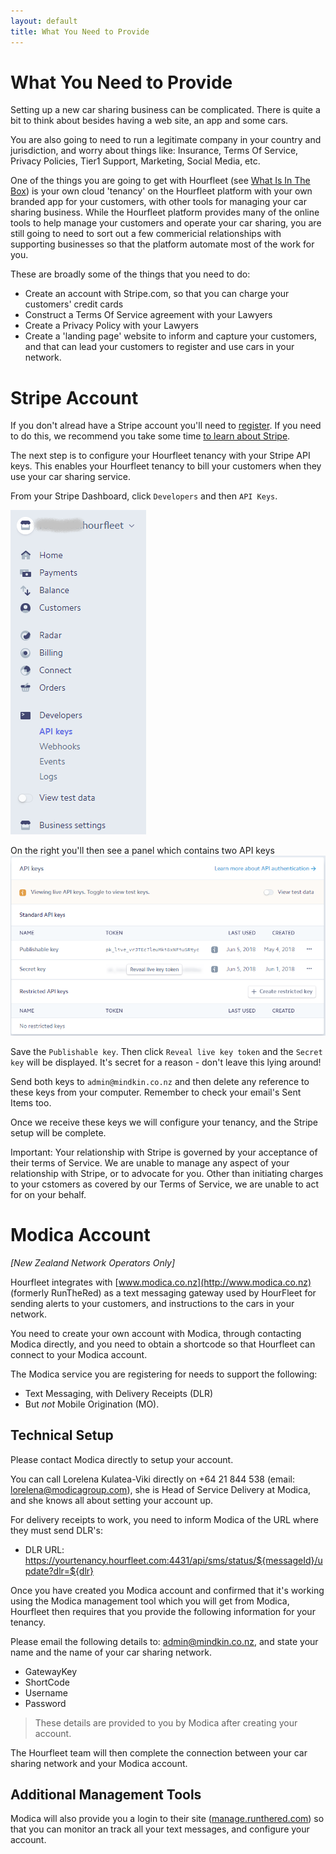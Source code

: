 ```yaml
---
layout: default
title: What You Need to Provide
---
```

# What You Need to Provide

Setting up a new car sharing business can be complicated. There is quite a bit to think about besides having a web site, an app and some cars.

You are also going to need to run a legitimate company in your country and jurisdiction, and worry about things like: Insurance, Terms Of Service, Privacy Policies, Tier1 Support, Marketing, Social Media, etc.

One of the things you are going to get with Hourfleet (see [What Is In The Box](inthebox.html)) is your own cloud 'tenancy' on the Hourfleet platform with your own branded app for your customers, with other tools for managing your car sharing business. While the Hourfleet platform provides many of the online tools to help manage your customers and operate your car sharing, you are still going to need to sort out a few commericial relationships with supporting businesses so that the platform automate most of the work for you.

These are broadly some of the things that you need to do:

* Create an account with Stripe.com, so that you can charge your customers' credit cards
* Construct a Terms Of Service agreement with your Lawyers
* Create a Privacy Policy with your Lawyers
* Create a 'landing page' website to inform and capture your customers, and that can lead your customers to register and use cars in your network.

# Stripe Account
If you don't alread have a Stripe account you'll need to [register](https://dashboard.stripe.com/register). If you need to do this, we recommend you take some time [to learn about Stripe](https://stripe.com/customers). 

The next step is to configure your Hourfleet tenancy with your Stripe API keys. This enables your Hourfleet tenancy to bill your customers when they use your car sharing service.

From your Stripe Dashboard, click `Developers` and then `API Keys`. 

![Stripe Menu](images/stripe-menu.png)

On the right you'll then see a panel which contains two API keys  
![Stripe API Keys](images/stripe-keys.png)

Save the `Publishable key`. Then click `Reveal live key token` and the `Secret key` will be displayed. It's secret for a reason - don't leave this lying around!

Send both keys to `admin@mindkin.co.nz` and then delete any reference to these keys from your computer. Remember to check your email's Sent Items too.

Once we receive these keys we will configure your tenancy, and the Stripe setup will be complete.

Important: Your relationship with Stripe is governed by your acceptance of their terms of Service. We are unable to manage any aspect of your relationship with Stripe, or to advocate for you. Other than initiating charges to your cstomers as covered by our Terms of Service, we are unable to act for on your behalf.


# Modica Account
*[New Zealand Network Operators Only]*

Hourfleet integrates with [www.modica.co.nz](http://www.modica.co.nz) (formerly RunTheRed) as a text messaging gateway used by HourFleet for sending alerts to your customers, and instructions to the cars in your network.

You need to create your own account with Modica, through contacting Modica directly, and you need to obtain a shortcode so that Hourfleet can connect to your Modica account.

The Modica service you are registering for needs to support the following: 

* Text Messaging, with Delivery Receipts (DLR)
* But *not* Mobile Origination (MO). 

## Technical Setup

Please contact Modica directly to setup your account.

You can call Lorelena Kulatea-Viki directly on +64 21 844 538 (email: lorelena@modicagroup.com), she is Head of Service Delivery at Modica, and she knows all about setting your account up. 

For delivery receipts to work, you need to inform Modica of the URL where they must send DLR's:

* DLR URL: https://yourtenancy.hourfleet.com:4431/api/sms/status/${messageId}/update?dlr=${dlr}


Once you have created you Modica account and confirmed that it's working using the Modica management tool which you will get from Modica, Hourfleet then requires that you provide the following information for your tenancy.

Please email the following details to: admin@mindkin.co.nz, and state your name and the name of your car sharing network.

* GatewayKey
* ShortCode
* Username
* Password

> These details are provided to you by Modica after creating your account.

The Hourfleet team will then complete the connection between your car sharing network and your Modica account.

## Additional Management Tools

Modica will also provide you a login to their site ([manage.runthered.com](https://manage.runthered.com)) so that you can monitor an track all your text messages, and configure your account.
